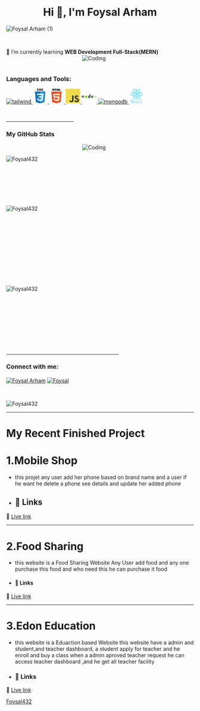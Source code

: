 <h1 align="center">Hi 👋, I'm Foysal Arham</h1>

![Foysal Arham (1)](https://github.com/Foysal432/Foysal432/assets/140540574/e76468aa-595b-43e1-988d-3d4ce8da0542)






<p align="left"> <a href="https://twitter.com/" target="blank"><img src="https://img.shields.io/twitter/follow/?logo=twitter&style=for-the-badge" alt="" /></a> </p>

🌱 I’m currently learning **WEB Development Full-Stack(MERN)**
<img align="right" alt="Coding" width="300" src="https://i.pinimg.com/originals/81/17/8b/81178b47a8598f0c81c4799f2cdd4057.gif">

<br>
<h3 align="left">Languages and Tools:</h3>
<p align="left"> <a href="https://tailwindcss.com/" target="_blank" rel="noreferrer"> <img src="https://www.vectorlogo.zone/logos/tailwindcss/tailwindcss-icon.svg" alt="tailwind" width="40" height="40"/> </a>  <a href="https://www.w3schools.com/css/" target="_blank" rel="noreferrer"> <img src="https://raw.githubusercontent.com/devicons/devicon/master/icons/css3/css3-original-wordmark.svg" alt="css3" width="40" height="40"/> </a>  <a href="https://www.w3.org/html/" target="_blank" rel="noreferrer"> <img src="https://raw.githubusercontent.com/devicons/devicon/master/icons/html5/html5-original-wordmark.svg" alt="html5" width="40" height="40"/> </a>  <a href="https://developer.mozilla.org/en-US/docs/Web/JavaScript" target="_blank" rel="noreferrer"> <img src="https://raw.githubusercontent.com/devicons/devicon/master/icons/javascript/javascript-original.svg" alt="javascript" width="40" height="40"/> </a>   <a href="https://nodejs.org" target="_blank" rel="noreferrer"> <img src="https://raw.githubusercontent.com/devicons/devicon/master/icons/nodejs/nodejs-original-wordmark.svg" alt="nodejs" width="40" height="40"/> </a> <a href="https://www.python.org" target="_blank" rel="noreferrer"> <img src="https://i.ibb.co/94btzLw/download-1.png" alt="mongodb" width="40" height="40"/> </a> <a href="https://reactjs.org/" target="_blank" rel="noreferrer"> <img src="https://raw.githubusercontent.com/devicons/devicon/master/icons/react/react-original-wordmark.svg" alt="react" width="40" height="40"/> </a>  </p><br>


<hr width="36%" >

<h3>My GitHub Stats</h3>
<img align="right" alt="Coding" width="300" src="https://cdn.dribbble.com/users/1277312/screenshots/14733298/media/39b1045e593737587dd60e42c8422d1f.gif" >
<br>


<p><img align="left" src="https://github-readme-stats.vercel.app/api/top-langs?username=Foysal432&show_icons=true&theme=dark&locale=en&layout=compact" alt="Foysal432" /></p>

<br><br><br><br><br><br><br>
<p>&nbsp;<img align="left" src="https://github-readme-stats.vercel.app/api?username=Foysal432&show_icons=true&theme=dark&locale=en" alt="Foysal432" /></p>
<br><br><br><br><br><br><br><br><br><br>

<p><img align="left" src="https://github-readme-streak-stats.herokuapp.com/?user=Foysal432&theme=dark" alt="Foysal432" /></p>
<br><br><br><br><br><br><br><br><br><br>
<hr width="60%" >
<h3 align="left">Connect with me:</h3>
<p align="left">
<a href="https://l.facebook.com/l.php?u=https%3A%2F%2Fwww.linkedin.com%2Fin%2Ffoysal-arham-8333352a4%3Ffbclid%3DIwAR3lF5hLcduhajByX__rXxTodiWW-2EJ5Wb6LRdXghL524wVyDfFPj5UNA4&h=AT0BWQK6A0ydAyvIGZLUn1r48ZABvg0ify5a94i36oFN9LZASIA_Swh8Z40seNpt-wVJaggE6F5MGRlB5BmegJyAHZjhLi92Icd6nf2dKNIiMW9jIn4Q40TEowLJRkK1P08Jhw" target="blank"><img align="center" src="https://raw.githubusercontent.com/rahuldkjain/github-profile-readme-generator/master/src/images/icons/Social/linked-in-alt.svg" alt="Foysal Arham" height="30" width="40" /></a>
<a href="https://l.facebook.com/l.php?u=https%3A%2F%2Finstagram.com%2Ffoysalarham%3Figshid%3DOGQ5ZDc2ODk2ZA%253D%253D%26fbclid%3DIwAR2-hlW1yFDug8MK4R03fC9NIbFHduXlwEBh1DsDCi_GyaWQtnO5RQg6nuE&h=AT0BWQK6A0ydAyvIGZLUn1r48ZABvg0ify5a94i36oFN9LZASIA_Swh8Z40seNpt-wVJaggE6F5MGRlB5BmegJyAHZjhLi92Icd6nf2dKNIiMW9jIn4Q40TEowLJRkK1P08Jhw" target="blank"><img align="center" src="https://raw.githubusercontent.com/rahuldkjain/github-profile-readme-generator/master/src/images/icons/Social/instagram.svg" alt="Foysal" height="30" width="40" /></a>
</p>
<br>
<p align="left"> <img src="https://komarev.com/ghpvc/?username=Foysal432&label=Profile%20views&color=0e75b6&style=flat" alt="Foysal432" /> </p>

------
# My Recent Finished Project
# 1.Mobile Shop
- this projet any user add her phone based on brand name and a user if he want he delete a phone see details and update her added phone
- ## 🔗 Links
🔗 [Live link](https://assingment-10-cliend-side.web.app/)

------
# 2.Food Sharing
- this website is a Food Sharing Website Any User add food and any one purchase this food and who need this he can purchase it food
- #### 🔗 Links
🔗 [Live link](https://assingment-11-3581c.web.app/)

------
# 3.Edon Education
- this website is a Eduaction based Website this website have a admin and student,and teacher dashboard, a student apply for teacher and he enroll and buy a class when a admin aproved teacher request he can access teacher dashboard ,and he get all teacher facility
- ### 🔗 Links
🔗 [Live link](https://assingment-12-client-cab4f.web.app/)

[Foysal432](https://github.com/Foysal432)

